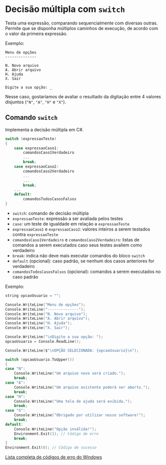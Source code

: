 # Decisão múltipla com `switch`

Testa uma expressão, comparando sequencialmente com diversas outras. Permite que se disponha múltiplos caminhos de execução, de acordo com o valor da primeira expressão.

Exemplo:

```
Menu de opções
--------------

N. Novo arquivo
A. Abrir arquivo
H. Ajuda
X. Sair

Digite a sua opção: _
```

Nesse caso, gostaríamos de avaliar o resultado da digitação entre 4 valores disjuntos (`"N"`, `"A"`, `"H"` e `"X"`).

## Comando `switch`

Implementa a decisão múltipla em C#.

```cs
switch (expressaoTeste)
{
    case expressaoCaso1:
        comandosCaso1Verdadeiro
        ...
        break;
    case expressaoCaso2:
        comandosCaso2Verdadeiro
        ...
        ...
        break;
    ...
    default:
        comandosTodosCasosFalsos
}
```

* `switch`: comando de decisão múltipla
* `expressaoTeste`: expressão a ser avaliada pelos testes
* `case`: um teste de igualdade em relação a `expressaoTeste`
* `expressaoCaso1` e `expressaoCaso2`: valores inteiros a serem testados contra `expressaoTeste`
* `comandosCaso1Verdadeiro` e `comandosCaso2Verdadeiro`: listas de comandos a serem executados caso seus testes avaliem como verdadeiro
* `break`: indica não deve mais executar comandos do bloco `switch`
* `default` (opcional): caso padrão, se nenhum dos casos anteriores for verdadeiro
* `comandosTodosCasosFalsos` (opcional): comandos a serem executados no caso padrão

Exemplo:

```c
string opcaoUsuario = "";

Console.WriteLine("Menu de opções");
Console.WriteLine("--------------");
Console.WriteLine("N. Novo arquivo");
Console.WriteLine("A. Abrir arquivo");
Console.WriteLine("H. Ajuda");
Console.WriteLine("X. Sair");

Console.WriteLine("\nDigite a sua opção: ");
opcaoUsuario = Console.ReadLine();

Console.WriteLine($"\nOPÇÃO SELECIONADA: {opcaoUsuario}\n");

switch (opcaoUsuario.ToUpper())
{
case "N":
    Console.WriteLine("Um arquivo novo será criado.");
    break;
case "A":
    Console.WriteLine("Um arquivo existente poderá ser aberto.");
    break;
case "H":
    Console.WriteLine("Uma tela de ajuda será exibida.");
    break;
case "X":
    Console.WriteLine("Obrigado por utilizar nosso software!");
    break;
default:
    Console.WriteLine("Opção inválida!");
    Environment.Exit(1); // Código de erro
    break;
}
Environment.Exit(0); // Código de sucesso
```

[Lista completa de códigos de erro do Windows](https://docs.microsoft.com/pt-br/windows/win32/debug/system-error-codes)